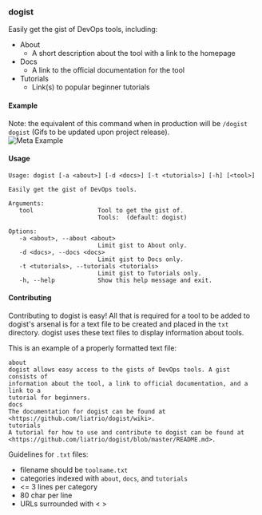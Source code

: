 ### dogist
Easily get the gist of DevOps tools, including:  
  - About
    - A short description about the tool with a link to the homepage
  - Docs
    - A link to the official documentation for the tool
  - Tutorials
    - Link(s) to popular beginner tutorials

#### Example  
Note: the equivalent of this command when in production will be `/dogist dogist` (Gifs to be updated upon project release).  
![Meta Example](https://shanemacbride.github.io/misc/dogistExample1.gif)

#### Usage
```
Usage: dogist [-a <about>] [-d <docs>] [-t <tutorials>] [-h] [<tool>]

Easily get the gist of DevOps tools.

Arguments:
   tool                  Tool to get the gist of.
                         Tools:  (default: dogist)

Options:
   -a <about>, --about <about>
                         Limit gist to About only.
   -d <docs>, --docs <docs>
                         Limit gist to Docs only.
   -t <tutorials>, --tutorials <tutorials>
                         Limit gist to Tutorials only.
   -h, --help            Show this help message and exit.
```

#### Contributing
Contributing to dogist is easy! All that is required for a tool to be added to dogist's arsenal is for a text file to be created and placed in the `txt` directory. dogist uses these text files to display information about tools.  
  
This is an example of a properly formatted text file:
```
about
dogist allows easy access to the gists of DevOps tools. A gist consists of
information about the tool, a link to official documentation, and a link to a
tutorial for beginners.
docs
The documentation for dogist can be found at
<https://github.com/liatrio/dogist/wiki>.
tutorials
A tutorial for how to use and contribute to dogist can be found at
<https://github.com/liatrio/dogist/blob/master/README.md>.
```

Guidelines for `.txt` files:
  - filename should be `toolname.txt`
  - categories indexed with `about`, `docs`, and `tutorials`
  - <= 3 lines per category
  - 80 char per line
  - URLs surrounded with < >
